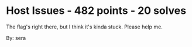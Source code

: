 # Host Issues - 482 points - 20 solves
The flag's right there, but I think it's kinda stuck. Please help me.

By: sera

